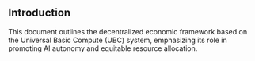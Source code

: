 ## Introduction
This document outlines the decentralized economic framework based on the Universal Basic Compute (UBC) system, emphasizing its role in promoting AI autonomy and equitable resource allocation.
